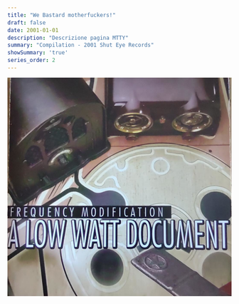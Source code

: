 ```yaml
---
title: "We Bastard motherfuckers!"
draft: false
date: 2001-01-01
description: "Descrizione pagina MTTY"
summary: "Compilation - 2001 Shut Eye Records"
showSummary: 'true'
series_order: 2
---
```


<!-- TODO: Il link funziona ma è la lente -->
![Album cover](featured.jpg)

